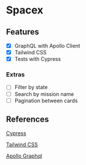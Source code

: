 # Spacex

## Features

- [x] GraphQL with Apollo Client
- [x] Tailwind CSS
- [X] Tests with Cypress

### Extras

- [ ] Filter by state
- [ ] Search by mission name
- [ ] Pagination between cards

## References

[Cypress](https://www.cypress.io/)

[Tailwind CSS](https://tailwindcss.com/)

[Apollo Graphql](https://www.apollographql.com/docs/react/get-started/)
